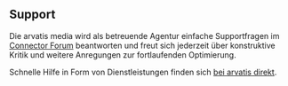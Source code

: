 ## Support

Die arvatis media wird als betreuende Agentur einfache Supportfragen im [Connector Forum](https://forum.plentymarkets.com/c/shopware-connector) beantworten und freut sich jederzeit über konstruktive Kritik und weitere Anregungen zur fortlaufenden Optimierung.

Schnelle Hilfe in Form von Dienstleistungen finden sich [bei arvatis direkt](http://www.arvatis.com/shop/).